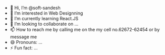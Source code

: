 - 👋 Hi, I’m @soft-sandesh
- 👀 I’m interested in Web Designning
- 🌱 I’m currently learning React.JS
- 💞️ I’m looking to collaborate on ...
- 📫 How to reach me by calling me on the my cell no.62672-62454 or by message me
- 😄 Pronouns: ...
- ⚡ Fun fact: ...

<!---
soft-sandesh/soft-sandesh is a ✨ special ✨ repository because its `README.md` (this file) appears on your GitHub profile.
You can click the Preview link to take a look at your changes.
--->

